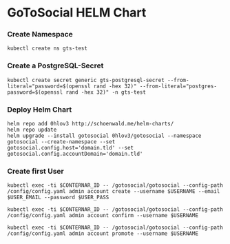 # GoToSocial HELM Chart


### Create Namespace
```shell
kubectl create ns gts-test
```
### Create a PostgreSQL-Secret
```shell
kubectl create secret generic gts-postgresql-secret --from-literal="password=$(openssl rand -hex 32)" --from-literal="postgres-password=$(openssl rand -hex 32)" -n gts-test
```
### Deploy Helm Chart
```shell
helm repo add 0hlov3 http://schoenwald.me/helm-charts/
helm repo update
helm upgrade --install gotosocial 0hlov3/gotosocial --namespace gotosocial --create-namespace --set gotosocial.config.host='domain.tld' --set gotosocial.config.accountDomain='domain.tld'
```

### Create first User
```shell
kubectl exec -ti $CONTERNAR_ID -- /gotosocial/gotosocial --config-path /config/config.yaml admin account create --username $USERNAME --email $USER_EMAIL --password $USER_PASS
```

```shell
kubectl exec -ti $CONTERNAR_ID -- /gotosocial/gotosocial --config-path /config/config.yaml admin account confirm --username $USERNAME
```

```shell
kubectl exec -ti $CONTERNAR_ID -- /gotosocial/gotosocial --config-path /config/config.yaml admin account promote --username $USERNAME
```